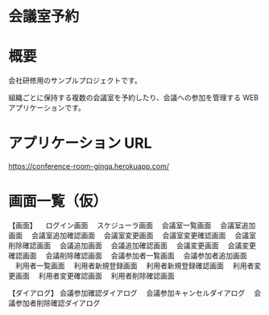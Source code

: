 # 会議室予約
# 概要
会社研修用のサンプルプロジェクトです。

組織ごとに保持する複数の会議室を予約したり、会議への参加を管理する WEB アプリケーションです。

# アプリケーション URL
https://conference-room-ginga.herokuapp.com/

# 画面一覧（仮）
 【画面】
　ログイン画面
　スケジューラ画面
　会議室一覧画面
　会議室追加画面
　会議室追加確認画面
　会議室変更画面
　会議室変更確認画面
　会議室削除確認画面
　会議追加画面
　会議追加確認画面
　会議変更画面
　会議変更確認画面
　会議削除確認画面
　会議参加者一覧画面
　会議参加者追加画面
　利用者一覧画面
　利用者新規登録画面
　利用者新規登録確認画面
　利用者変更画面
　利用者変更確認画面
　利用者削除確認画面
  
 【ダイアログ】
  会議参加確認ダイアログ
　会議参加キャンセルダイアログ
　会議参加者削除確認ダイアログ

 
